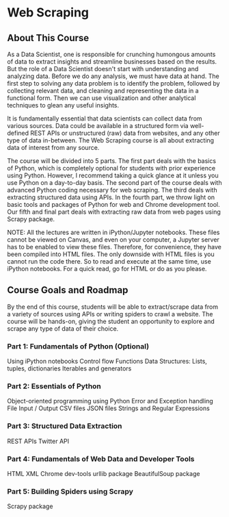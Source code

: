 # Web Scraping

## About This Course
As a Data Scientist, one is responsible for crunching humongous amounts of data to extract insights and streamline businesses based on the results. But the role of a Data Scientist doesn't start with understanding and analyzing data. Before we do any analysis, we must have data at hand. The first step to solving any data problem is to identify the problem, followed by collecting relevant data, and cleaning and representing the data in a functional form. Then we can use visualization and other analytical techniques to glean any useful insights.

It is fundamentally essential that data scientists can collect data from various sources. Data could be available in a structured form via well-defined REST APIs or unstructured (raw) data from websites, and any other type of data in-between. The Web Scraping course is all about extracting data of interest from any source.

The course will be divided into 5 parts. The first part deals with the basics of Python, which is completely optional for students with prior experience using Python. However, I recommend taking a quick glance at it unless you use Python on a day-to-day basis. The second part of the course deals with advanced Python coding necessary for web scraping. The third deals with extracting structured data using APIs. In the fourth part, we throw light on basic tools and packages of Python for web and Chrome development tool. Our fifth and final part deals with extracting raw data from web pages using Scrapy package.

NOTE: All the lectures are written in iPython/Jupyter notebooks. These files cannot be viewed on Canvas, and even on your computer, a Jupyter server has to be enabled to view these files. Therefore, for convenience, they have been compiled into HTML files. The only downside with HTML files is you cannot run the code there. So to read and execute at the same time, use iPython notebooks. For a quick read, go for HTML or do as you please.

## Course Goals and Roadmap
By the end of this course, students will be able to extract/scrape data from a variety of sources using APIs or writing spiders to crawl a website. The course will be hands-on, giving the student an opportunity to explore and scrape any type of data of their choice.

### Part 1: Fundamentals of Python (Optional)
Using iPython notebooks
Control flow
Functions
Data Structures: Lists, tuples, dictionaries
Iterables and generators

### Part 2: Essentials of Python
Object-oriented programming using Python
Error and Exception handling
File Input / Output
CSV files
JSON files
Strings and Regular Expressions

### Part 3: Structured Data Extraction
REST APIs
Twitter API

### Part 4: Fundamentals of Web Data and Developer Tools
HTML
XML
Chrome dev-tools
urllib package
BeautifulSoup package

### Part 5: Building Spiders using Scrapy
Scrapy package
